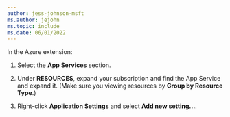 ```yaml
---
author: jess-johnson-msft
ms.author: jejohn
ms.topic: include
ms.date: 06/01/2022
---
```


In the Azure extension:

1. Select the **App Services** section.

1. Under **RESOURCES**, expand your subscription and find the App Service and expand it. (Make sure you viewing resources by **Group by Resource Type**.)

1. Right-click **Application Settings** and select **Add new setting...**.
